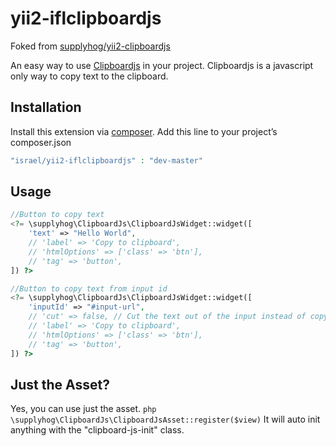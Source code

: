 # yii2-iflclipboardjs

Foked from [supplyhog/yii2-clipboardjs](https://github.com/supplyhog/yii2-clipboardjs)

An easy way to use [Clipboardjs](https://clipboardjs.com/) in your project. Clipboardjs is a javascript only way to copy text to the clipboard.


## Installation

Install this extension via [composer](http://getcomposer.org/download). Add this line to your project’s composer.json

```php
"israel/yii2-iflclipboardjs" : "dev-master"
```

## Usage

```php
//Button to copy text
<?= \supplyhog\ClipboardJs\ClipboardJsWidget::widget([
    'text' => "Hello World",
    // 'label' => 'Copy to clipboard',
    // 'htmlOptions' => ['class' => 'btn'],
    // 'tag' => 'button',
]) ?>

//Button to copy text from input id
<?= \supplyhog\ClipboardJs\ClipboardJsWidget::widget([
    'inputId' => "#input-url",
    // 'cut' => false, // Cut the text out of the input instead of copy?
    // 'label' => 'Copy to clipboard',
    // 'htmlOptions' => ['class' => 'btn'],
    // 'tag' => 'button',
]) ?>

```

## Just the Asset?

Yes, you can use just the asset. ```php \supplyhog\ClipboardJs\ClipboardJsAsset::register($view)``` It will auto init anything with the "clipboard-js-init" class.
